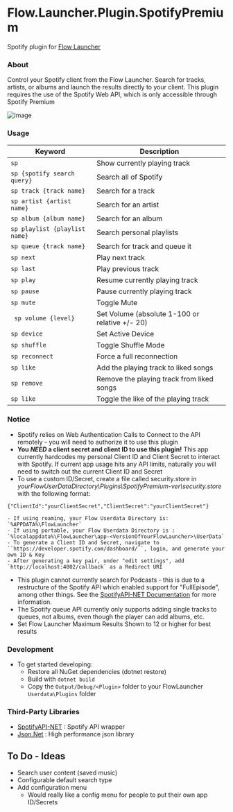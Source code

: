 Flow.Launcher.Plugin.SpotifyPremium
==================

Spotify plugin for [Flow Launcher](https://github.com/Flow-launcher/Flow.Launcher)

### About

Control your Spotify client from the Flow Launcher. Search for tracks, artists, or albums and launch the results directly to your client.
This plugin requires the use of the Spotify Web API, which is only accessible through Spotify Premium

![image](http://i.imgur.com/AfUkPvd.gif)

### Usage
| Keyword                            | Description                                      |
| ---------------------------------- | -----------------------------                    |
| `` sp ``                           | Show currently playing track                     |
| `` sp {spotify search query} ``    | Search all of Spotify                            |
| `` sp track {track name} ``        | Search for a track                               |
| `` sp artist {artist name} ``      | Search for an artist                             |
| `` sp album {album name} ``        | Search for an album                              |
| `` sp playlist {playlist name} ``  | Search personal playlists                        |
| `` sp queue {track name} ``        | Search for track and queue it                    |
| `` sp next ``                      | Play next track                                  |
| `` sp last ``                      | Play previous track                              |
| `` sp play ``                      | Resume currently playing track                   |
| `` sp pause ``                     | Pause currently playing track                    |
| `` sp mute ``                      | Toggle Mute                                      |
| `` sp volume {level}``             | Set Volume (absolute 1-100 or relative +/- 20)   |
| `` sp device ``                    | Set Active Device                                |
| `` sp shuffle ``                   | Toggle Shuffle Mode                              |
| `` sp reconnect ``                 | Force a full reconnection                        |
| `` sp like ``                      | Add the playing track to liked songs             |
| `` sp remove ``                    | Remove the playing track from liked songs        |
| `` sp like ``                      | Toggle the like of the playing track             |

### Notice
- Spotify relies on Web Authentication Calls to Connect to the API remotely - you will need to authorize it to use this plugin
- **You _NEED_ a client secret and client ID to use this plugin!** This app currently hardcodes my personal Client ID and Client Secret to interact with Spotify. If current app usage hits any API limits, naturally you will need to switch out the current Client ID and Secret
- To use a custom ID/Secret, create a file called security.store in _*yourFlowUserDataDirectory*\Plugins\SpotifyPremium-*ver*\security.store_ with the following format:
```
{"ClientId":"yourClientSecret","ClientSecret":"yourClientSecret"}
```
    - If using roaming, your Flow Userdata Directory is: `%APPDATA%\FlowLauncher`
    - If using portable, your Flow Userdata Directory is : `%localappdata%\FlowLauncher\app-<VersionOfYourFlowLauncher>\UserData`
    - To generate a Client ID and Secret, navigate to ``https://developer.spotify.com/dashboard/``, login, and generate your own ID & Key
    - After generating a key pair, under "edit settings", add `http://localhost:4002/callback` as a Redirect URI
- This plugin cannot currently search for Podcasts - this is due to a restructure of the Spotify API which enabled support for "FullEpisode", among other things. See the [SpotifyAPI-NET Documentation](https://johnnycrazy.github.io/SpotifyAPI-NET/docs/iplayableitem) for more information.
- The Spotify queue API currently only supports adding single tracks to queues, not albums, even though the player can add albums, etc.
- Set Flow Launcher Maximum Results Shown to 12 or higher for best results

### Development
- To get started developing:
    - Restore all NuGet dependencies (dotnet restore)
    - Build with `dotnet build`
    - Copy the `Output/Debug/<Plugin>` folder to your FlowLauncher `Userdata\Plugins` folder

### Third-Party Libraries

- [SpotifyAPI-NET](https://github.com/JohnnyCrazy/SpotifyAPI-NET) : Spotify API wrapper
- [Json.Net](https://github.com/JamesNK/Newtonsoft.Json) : High performance json library

## To Do - Ideas

- Search user content (saved music)
- Configurable default search type
- Add configuration menu
    - Would really like a config menu for people to put their own app ID/Secrets
